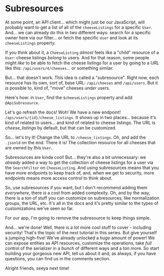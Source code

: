 # Subresources

At some point, an API client... which might just be our JavaScript, will probably
want to get a list of all of the `cheeseListings` for a specific `User`. And...
we can already do this in two different ways: search for a specific owner here via
our filter... or fetch the specific `User` and look at its `cheeseListings` property.

If you think about it, a `CheeseListing` *almost* feels like a "child" resource
of a `User`: cheese listings *belong* to users. And for that reason, some people
might *like* to be able to fetch the cheese listings for a user by going to a URL
like this: `/api/users/4/cheeses`... or something similar.

But... that doesn't work. This idea is called a "subresource". Right now, each
resource has its own, sort of, base URL: `/api/cheeses` and `/api/users`. But it
*is* possible to, kind of, "move" cheeses *under* users.

Here's how: in `User`, find the `$cheeseListings` property and add `@ApiSubresource`.

Let's go refresh the docs! Woh! We have a new endpoint!
`/api/users/{id}/cheese_listings`. It shows up in two places... because it's kind
of related to users... and kind of related to cheese listings. The URL is
*cheese_listings* by default, but that can be customized.

So... let's try it! Change the URL to `/cheese_listings`. Oh, and add the
`.jsonld` on the end. There it is! The collection resource for all cheeses that
are owned by this `User`.

Subresources are kinda cool! But... they're also a bit unnecessary: we *already*
added a way to get the collection of cheese listings for a user via the `SearchFilter`
on `CheeseListing`. And using subresources means that you have more endpoints to
keep track of, and, when we get to security, more endpoints means more access
control to think about.

So, use subresources if you want, but I don't recommend adding them *everywhere*,
there *is* a cost from added complexity. Oh, and by the way, there is a *ton*
of stuff you can customize on subresources, like normalization groups, the URL, etc.
It's all in the docs and it's pretty similar to the types of customizations we've
seen so far.

For our app, I'm going to remove the subresource to keep things simple.

And... we're done! Well, there is a *lot* more cool stuff to cover - including
security! That's the topic of the next tutorial in this series. But give yourself
a jumping high-five! We've already unlocked a *huge* amount of power! We can expose
entities as API resources, customize the operations, take *full* control of the
serializer in a *bunch* of different ways and a *ton* more. So start building
your gorgeous new API, tell us about it and, as always, if you have questions,
you can find us in the comments section.

Alright friends, seeya next time!
